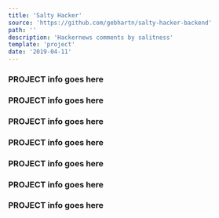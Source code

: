 ```yaml
---
title: 'Salty Hacker'
source: 'https://github.com/gebhartn/salty-hacker-backend'
path: ''
description: 'Hackernews comments by salitness'
template: 'project'
date: '2019-04-11'
---
```


### PROJECT info goes here

### PROJECT info goes here

### PROJECT info goes here

### PROJECT info goes here

### PROJECT info goes here

### PROJECT info goes here

### PROJECT info goes here
